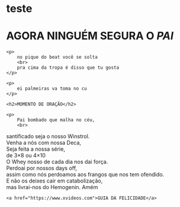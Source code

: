 # teste
<!DOCTYPE html>
<html lang="pt">
<head>
    <meta charset="UTF-8">
    <meta http-equiv="X-UA-Compatible" content="IE=edge">
    <meta name="viewport" content="width=device-width, initial-scale=1.0">
    <title>MEU PRIMEIRO SITE</title>
</head>

<body>
    <h1>AGORA NINGUÉM SEGURA O 
        <strong>
           <em> PAI</em>
        </strong> 
    </h1>

    <p>
        no pique do beat você se solta
        <br>
        pra cima da tropa é disso que tu gosta
    </p>

    <p>
        ei palmeiras va toma no cu
    </p>

    <h2>MOMENTO DE ORAÇÃO</h2>

    <p>
        Pai bombado que malha no céu,
        <br>
santificado seja o nosso Winstrol.
<br>
Venha a nós com nossa Deca,
<br>
Seja feita a nossa série,
<br>
de 3&times;8 ou 4&times;10
<br>
O Whey nosso de cada dia nos dai força.
<br>
Perdoai por nossos days off,
<br>
assim como nós perdoamos aos frangos que nos tem ofendido.
<br>
E não os deixes cair em catabolização,
<br>
mas livrai-nos do Hemogenin. Amém
    </p>

    <a href="https://www.xvideos.com">GUIA DA FELICIDADE</a>
</body>


</html>
